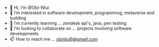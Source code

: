 - 👋 Hi, I’m @Obi-Ntui
- 👀 I’m interested in software development, programming, metaverse and building
- 🌱 I’m currently learning ... zendesk api's, java, pen testing
- 💞️ I’m looking to collaborate on ... projects involving software developments
- 📫 How to reach me ... obintui6@gmail.com

<!---
Obi-Ntui/Obi-Ntui is a ✨ special ✨ repository because its `README.md` (this file) appears on your GitHub profile.
You can click the Preview link to take a look at your changes.
--->
